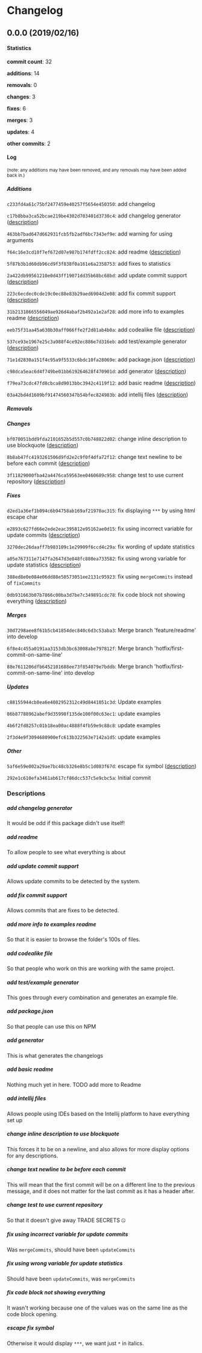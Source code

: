 # Changelog
## 0.0.0 (2019/02/16)
#### Statistics
**commit count**: 32

**additions**: 14

**removals**: 0

**changes**: 3

**fixes**: 6

**merges**: 3

**updates**: 4

**other commits**: 2

#### Log
<small>(note: any additions may have been removed, and any removals may have been added back in.)</small>
##### Additions

 `c233fd4a61c75bf2477459e40257f5654e450350`: add changelog

 `c17b8bba3ca52bcae219be4302d703401d3730c4`: add changelog generator ([description](#add-changelog-generator-27))

 `463bb7bad647d662931fcb5fb2adf6bc7343ef9e`: add warning for using arguments

 `f64c16e3cd10f7ef672d07e987b174fdff2cc824`: add readme ([description](#add-readme-27))

 `5f87b3b1d60db96cd9f3f838f0a161e6a2358753`: add fixes to statistics

 `2a422db99561210e0d43ff19071dd35b68bc68bd`: add update commit support ([description](#add-update-commit-support-27))

 `223c6ecdec0cde19c0ec88e83b29aed6904d2e08`: add fix commit support ([description](#add-fix-commit-support-27))

 `31b2131866556049ae926d4abaf2b492a1e2af28`: add more info to examples readme ([description](#add-more-info-to-examples-readme-27))

 `eeb75f31aa45a630b30aff066ffe2f2d81ab4b0a`: add codealike file ([description](#add-codealike-file-27))

 `537ce93e1967e25c3a988f4ce92ec886e7d316eb`: add test/example generator ([description](#add-testexample-generator-27))

 `71e1d2830a151f4c95a9f5533c6bdc10fa28069e`: add package.json ([description](#add-packagejson-27))

 `c98dca5eac6d4f749be01bb619264628f470901d`: add generator ([description](#add-generator-27))

 `f79ea73cdc47fd8cbca8d9013bbc3942c4119f12`: add basic readme ([description](#add-basic-readme-27))

 `03a42bd4d1609bf91474560347b54bfec824983b`: add intellij files ([description](#add-intellij-files-27))
##### Removals

##### Changes

 `bf070051bdd9fda2101652b5d557c0b748822d02`: change inline description to use blockquote ([description](#change-inline-description-to-use-blockquote-27))

 `8b8ab47fc4193261506d9fd2e2c9f0f4dfa72f12`: change text newline to be before each commit ([description](#change-text-newline-to-be-before-each-commit-27))

 `3f11829000fba42a4476ca59563ee0460689c958`: change test to use current repository ([description](#change-test-to-use-current-repository-27))
##### Fixes

 `d2ed1a36ef1b094c6b94758ab169af21970ac315`: fix displaying `***` by using html escape char

 `e2893c627fd66e2ede2eac395812e95162ae0d15`: fix using incorrect variable for update commits ([description](#fix-using-incorrect-variable-for-update-commits-27))

 `3270dec26daaff7b983109c1e29909f6ccd4c29a`: fix wording of update statistics

 `a05e767311e7147fa2647d3e848fc880ea733582`: fix using wrong variable for update statistics ([description](#fix-using-wrong-variable-for-update-statistics-27))

 `388ed8e0e084e06dd88e50573051ee2131c95923`: fix using `mergeCommits` instead of `fixCommits`

 `0db931663b07b7866c00ba3d7be7c349891cdc78`: fix code block not showing everything ([description](#fix-code-block-not-showing-everything-27))
##### Merges

 `30d7298aee8f61b5cb41854dec840c6d3c53aba3`: Merge branch 'feature/readme' into develop

 `6f8e4c455a0191aa3153db3bc63008abe797812f`: Merge branch 'hotfix/first-commit-on-same-line'

 `88e7611206dfb6452101688ee73f854079e7bddb`: Merge branch 'hotfix/first-commit-on-same-line' into develop
##### Updates

 `c88155944cb8ea6e4082952312c49d8441051c3d`: Update examples

 `86b87788962abef9d35998f135de100f00c63ec1`: update examples

 `4b6f2fd8257c01b18ea00ac4888f4fb59e9c88c8`: update examples

 `2f3d4e9f3094680900efc613b322563e7142a1d5`: update examples
##### Other

 `5af6e59e002a29ae7bc48cb326e8b5c1d083f67d`: escape fix symbol ([description](#escape-fix-symbol-27))

 `292e1c610efa3461ab617cf86dcc537c5e9cbc5a`: Initial commit
### Descriptions
##### add changelog generator
It would be odd if this package didn't use itself!                    
##### add readme
To allow people to see what everything is about
##### add update commit support
Allows update commits to be detected by the system.
##### add fix commit support
Allows commits that are fixes to be detected.
##### add more info to examples readme
So that it is easier to browse the folder's 100s of files.
##### add codealike file
So that people who work on this are working with the same project.
##### add test/example generator
This goes through every combination and generates an example file.
##### add package.json
So that people can use this on NPM
##### add generator
This is what generates the changelogs
##### add basic readme
Nothing much yet in here. TODO add more to Readme
##### add intellij files
Allows people using IDEs based on the Intellij platform to have everything set up
##### change inline description to use blockquote
This forces it to be on a newline, and also allows for more display options for any descriptions.
##### change text newline to be before each commit
This will mean that the first commit will be on a different line to the previous message, and it does not matter for the last commit as it has a header after.
##### change test to use current repository
So that it doesn't give away TRADE SECRETS 🤐
##### fix using incorrect variable for update commits
Was `mergeCommits`, should have been `updateCommits`
##### fix using wrong variable for update statistics
Should have been `updateCommits`, was `mergeCommits`
##### fix code block not showing everything
It wasn't working because one of the values was on the same line as the code block opening.
##### escape fix symbol
Otherwise it would display `***`, we want just `*` in italics.

